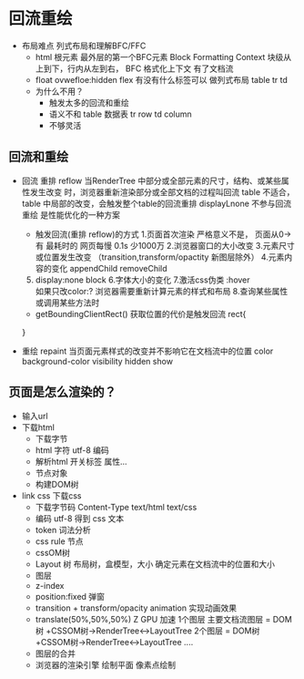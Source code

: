 # 回流重绘
- 布局难点  列式布局和理解BFC/FFC
  - html 根元素  最外层的第一个BFC元素
    Block Formatting Context  块级从上到下，行内从左到右， BFC  格式化上下文
    有了文档流
  - float ovwefloe:hidden flex
   有没有什么标签可以 做列式布局 table 
    tr  td
  - 为什么不用？
    - 触发太多的回流和重绘
    - 语义不和  table 数据表
       tr   row
       td   column
     - 不够灵活



## 回流和重绘
- 回流 重排 reflow
   当RenderTree 中部分或全部元素的尺寸，结构、或某些属性发生改变
   时，浏览器重新渲染部分或全部文档的过程叫回流
   table  不适合，table 中局部的改变，会触发整个table的回流重排 
   displayLnone  不参与回流重绘  是性能优化的一种方案
   - 触发回流(重排 reflow)的方式
   1.页面首次渲染 严格意义不是， 页面从0->有  最耗时的  网页每慢 0.1s 少1000万 
   2.浏览器窗口的大小改变
   3.元素尺寸或位置发生改变 （transition,transform/opactity 新图层除外）
   4.元素内容的变化
     appendChild  removeChild
   5. display:none  block
   6.字体大小的变化
   7.激活css伪类 :hover  
     如果只改color:?   浏览器需要重新计算元素的样式和布局 
   8.查询某些属性或调用某些方法时
     - getBoundingClientRect()  获取位置的代价是触发回流
    rect{

    }  


- 重绘 repaint
   当页面元素样式的改变并不影响它在文档流中的位置
   color background-color  visibility hidden show  

## 页面是怎么渲染的？
- 输入url
- 下载html
   - 下载字节
   - html  字符 utf-8 编码
   - 解析html 开关标签  属性...
   - 节点对象
   - 构建DOM树
- link   css  下载css
   - 下载字节码   Content-Type text/html   text/css
   - 编码 utf-8 得到 css 文本
   - token  词法分析 
   - css  rule 节点 
   - cssOM树 
   - Layout 树
     布局树，盒模型，大小 确定元素在文档流中的位置和大小
   - 图层
    - z-index 
    - position:fixed  弹窗
    - transition + transform/opacity
    animation  实现动画效果
    - translate(50%,50%,50%)  Z   GPU 加速
    1个图层 主要文档流图层 = DOM树 +CSSOM树->RenderTree<->LayoutTree
    2个图层 = DOM树 +CSSOM树->RenderTree<->LayoutTree
    ....
   - 图层的合并 
   - 浏览器的渲染引擎 绘制平面 像素点绘制
